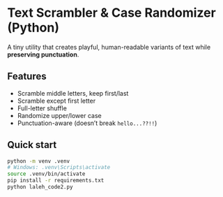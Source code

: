 # Text Scrambler & Case Randomizer (Python)

A tiny utility that creates playful, human-readable variants of text while **preserving punctuation**.

## Features
- Scramble middle letters, keep first/last  
- Scramble except first letter  
- Full-letter shuffle  
- Randomize upper/lower case  
- Punctuation-aware (doesn’t break `hello...??!!`)

## Quick start
```bash
python -m venv .venv
# Windows: .venv\Scripts\activate
source .venv/bin/activate
pip install -r requirements.txt
python laleh_code2.py
